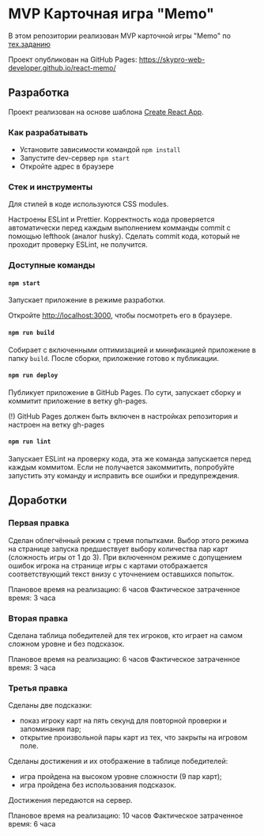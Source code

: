 # MVP Карточная игра "Memo"

В этом репозитории реализован MVP карточной игры "Memo" по [тех.заданию](./docs/mvp-spec.md)

Проект опубликован на GitHub Pages:
https://skypro-web-developer.github.io/react-memo/

## Разработка

Проект реализован на основе шаблона [Create React App](https://github.com/facebook/create-react-app).

### Как разрабатывать

- Установите зависимости командой `npm install`
- Запустите dev-сервер `npm start`
- Откройте адрес в браузере

### Стек и инструменты

Для стилей в коде используются CSS modules.

Настроены ESLint и Prettier. Корректность кода проверяется автоматически перед каждым выполнением комманды commit с помощью lefthook (аналог husky). Сделать commit кода, который не проходит проверку ESLint, не получится.

### Доступные команды

#### `npm start`

Запускает приложение в режиме разработки.

Откройте [http://localhost:3000](http://localhost:3000), чтобы посмотреть его в браузере.

#### `npm run build`

Собирает с включенными оптимизацией и минификацией приложение в папку `build`.
После сборки, приложение готово к публикации.

#### `npm run deploy`

Публикует приложение в GitHub Pages. По сути, запускает сборку и коммитит приложение в ветку gh-pages.

(!) GitHub Pages должен быть включен в настройках репозитория и настроен на ветку gh-pages

#### `npm run lint`

Запускает ESLint на проверку кода, эта же команда запускается перед каждым коммитом.
Если не получается закоммитить, попробуйте запустить эту команду и исправить все ошибки и предупреждения.

## Доработки

### Первая правка

Сделан облегчённый режим с тремя попытками. Выбор этого режима на странице запуска предшествует выбору количества пар карт (сложность игры от 1 до 3). При включенном режиме с допущением ошибок игрока на странице игры с картами отображается соответствующий текст внизу с уточнением оставшихся попыток.

Плановое время на реализацию: 6 часов
Фактическое затраченное время: 3 часа

### Вторая правка

Сделана таблица победителей для тех игроков, кто играет на самом сложном уровне и без подсказок.

Плановое время на реализацию: 6 часов
Фактическое затраченное время: 3 часа

### Третья правка

Сделаны две подсказки:
- показ игроку карт на пять секунд для повторной проверки и запоминания пар;
- открытие произвольной пары карт из тех, что закрыты на игровом поле.

Сделаны достижения и их отображение в таблице победителей:
- игра пройдена на высоком уровне сложности (9 пар карт);
- игра пройдена без использования подсказок.

Достижения передаются на сервер.

Плановое время на реализацию: 10 часов
Фактическое затраченное время: 6 часа

